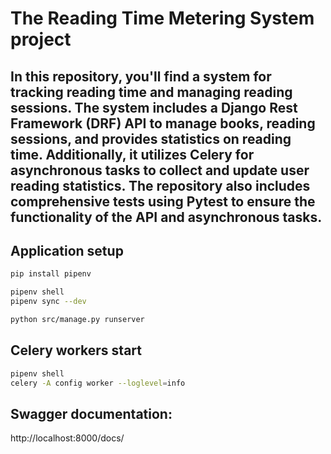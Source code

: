 # The Reading Time Metering System project

## In this repository, you'll find a system for tracking reading time and managing reading sessions. The system includes a Django Rest Framework (DRF) API to manage books, reading sessions, and provides statistics on reading time. Additionally, it utilizes Celery for asynchronous tasks to collect and update user reading statistics. The repository also includes comprehensive tests using Pytest to ensure the functionality of the API and asynchronous tasks.

## Application setup

```bash
pip install pipenv

pipenv shell
pipenv sync --dev

python src/manage.py runserver
```

## Celery workers start

```bash
pipenv shell
celery -A config worker --loglevel=info
```

## Swagger documentation:

http://localhost:8000/docs/
